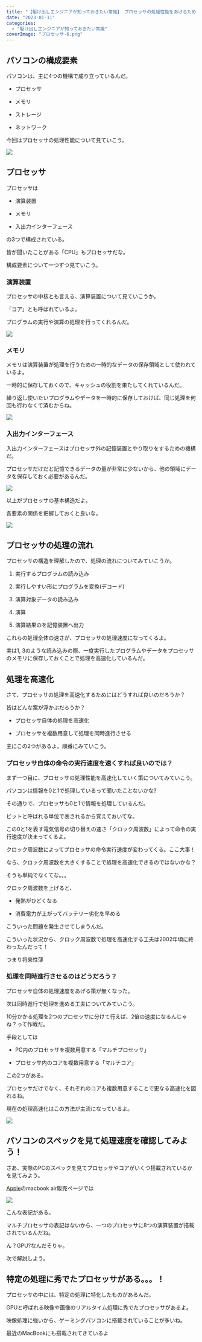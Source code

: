 ```yaml
---
title: "【駆け出しエンジニアが知っておきたい常識】 プロセッサの処理性能をあげるためにはどうすれば良い？"
date: "2023-01-11"
categories: 
  - "駆け出しエンジニアが知っておきたい常識"
coverImage: "プロセッサ-6.png"
---
```


## パソコンの構成要素

パソコンは、主に4つの機構で成り立っているんだ。

- プロセッサ

- メモリ

- ストレージ

- ネットワーク

今回はプロセッサの処理性能について見ていこう。

![](images/プロセッサ-1-1024x576.png)

## プロセッサ

プロセッサは

- 演算装置

- メモリ

- 入出力インターフェース

の3つで構成されている。

皆が聞いたことがある「CPU」もプロセッサだな。

構成要素について一つずつ見ていこう。

### 演算装置

プロセッサの中核とも言える、演算装置について見ていこうか。

「コア」とも呼ばれているよ。

プログラムの実行や演算の処理を行ってくれるんだ。

![](images/1-1024x576.png)

### メモリ

メモリは演算装置が処理を行うための一時的なデータの保存領域として使われているよ。

一時的に保存しておくので、キャッシュの役割を果たしてくれているんだ。

繰り返し使いたいプログラムやデータを一時的に保存しておけば、同じ処理を何回も行わなくて済むからね。

![](images/プロセッサ-2-1024x576.png)

### 入出力インターフェース

入出力インターフェースはプロセッサ外の記憶装置とやり取りをするための機構だ。

プロセッサだけだと記憶できるデータの量が非常に少ないから、他の領域にデータを保存しておく必要があるんだ。

![](blob:https://app-gram-kei.com/3ccd064f-782d-429d-bb01-a912c722c766)

以上がプロセッサの基本構造だよ。

各要素の関係を把握しておくと良いな。

![](images/プロセッサ-4-1024x576.png)

## プロセッサの処理の流れ

プロセッサの構造を理解したので、処理の流れについてみていこうか。

1. 実行するプログラムの読み込み

3. 実行しやすい形にプログラムを変換(デコード)

5. 演算対象データの読み込み

7. 演算

9. 演算結果のを記憶装置へ出力

これらの処理全体の速さが、プロセッサの処理速度になってくるよ。

実は1, 3のような読み込みの際、一度実行したプログラムやデータをプロセッサのメモリに保存しておくことで処理を高速化しているんだ。

## 処理を高速化

さて、プロセッサの処理を高速化するためにはどうすれば良いのだろうか？

皆はどんな案が浮かぶだろうか？

- プロセッサ自体の処理を高速化

- プロセッサを複数用意して処理を同時進行させる

主にこの2つがあるよ。順番にみていこう。

### プロセッサ自体の命令の実行速度を速くすれば良いのでは？

まず一つ目に、プロセッサの処理性能を高速化していく策についてみていこう。

パソコンは情報を0と1で処理しているって聞いたことないかな?

その通りで、プロセッサも0と1で情報を処理しているんだ。

ビットと呼ばれる単位で表されるから覚えておいてな。

この0と1を表す電気信号の切り替えの速さ「クロック周波数」によって命令の実行速度が決まってくるよ。

クロック周波数によってプロセッサの命令実行速度が変わってくる。ここ大事！

なら、クロック周波数を大きくすることで処理を高速化できるのではないかな？

そうも単純でなくてな。。。

クロック周波数を上げると、

- 発熱がひどくなる

- 消費電力が上がってバッテリー劣化を早める

こういった問題を発生させてしまうんだ。

こういった状況から、クロック周波数で処理を高速化する工夫は2002年頃に終わったんだって！

つまり将来性薄

### 処理を同時進行させるのはどうだろう？

プロセッサ自体の処理速度をあげる策が無くなった。

次は同時進行で処理を進める工夫についてみていこう。

10分かかる処理を2つのプロセッサに分けて行えば、2倍の速度になるんじゃね？って作戦だ。

手段としては

- PC内のプロセッサを複数用意する「マルチプロセッサ」

- プロセッサ内のコアを複数用意する「マルチコア」

この2つがある。

プロセッサだけでなく、それぞれのコアも複数用意することで更なる高速化を図れるね。

現在の処理高速化はこの方法が主流になっているよ。

![](images/プロセッサ-5-1024x576.png)

## パソコンのスペックを見て処理速度を確認してみよう！

さあ、実際のPCのスペックを見てプロセッサやコアがいくつ搭載されているかを見てみよう。

[Apple](https://www.apple.com/jp/shop/buy-mac/macbook-air)のmacbook air販売ページでは

![](images/スクリーンショット-2023-01-11-21.02.15-902x1024.png)

こんな表記がある。

マルチプロセッサの表記はないから、一つのプロセッサに8つの演算装置が搭載されているんだね。

ん？GPU?なんだそりゃ。

次で解説しよう。

## 特定の処理に秀でたプロセッサがある。。。！

プロセッサの中には、特定の処理に特化したものがあるんだ。

GPUと呼ばれる映像や画像のリアルタイム処理に秀でたプロセッサがあるよ。

映像処理に強いから、ゲーミングパソコンに搭載されていることが多いね。

最近のMacBookにも搭載されてきているよ
